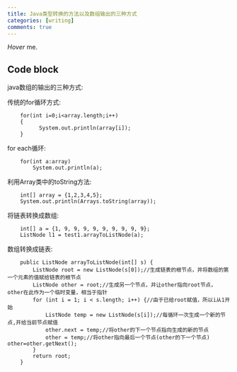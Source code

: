 ```yaml
---
title: Java类型转换的方法以及数组输出的三种方式
categories: [writing]
comments: true
---
```


<dfn info="You can add extra information">Hover</dfn> me.


## Code block
java数组的输出的三种方式:

传统的for循环方式:
```
    for(int i=0;i<array.length;i++)
    {
          System.out.println(array[i]);
    }
```

for each循环:
```
    for(int a:array)
        System.out.println(a);
```


利用Array类中的toString方法:
```
    int[] array = {1,2,3,4,5};
    System.out.println(Arrays.toString(array));
```


将链表转换成数组:
```
    int[] a = {1, 9, 9, 9, 9, 9, 9, 9, 9, 9};
    ListNode l1 = test1.arrayToListNode(a);
```


数组转换成链表:
```
    public ListNode arrayToListNode(int[] s) {
        ListNode root = new ListNode(s[0]);//生成链表的根节点，并将数组的第一个元素的值赋给链表的根节点
        ListNode other = root;//生成另一个节点，并让other指向root节点，other在此作为一个临时变量，相当于指针
        for (int i = 1; i < s.length; i++) {//由于已给root赋值，所以i从1开始
            ListNode temp = new ListNode(s[i]);//每循环一次生成一个新的节点,并给当前节点赋值
            other.next = temp;//将other的下一个节点指向生成的新的节点
            other = temp;//将other指向最后一个节点(other的下一个节点)  other=other.getNext();
        }
        return root;
    }
```
